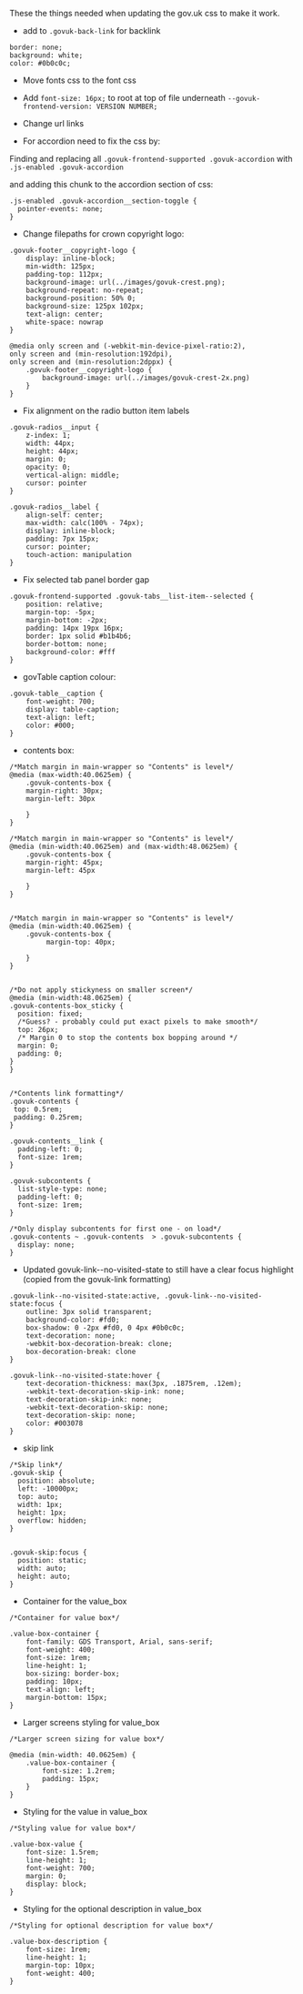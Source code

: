 These the things needed when updating the gov.uk css to make it work.

* add to `.govuk-back-link` for backlink
```
border: none;
background: white;
color: #0b0c0c;
```

* Move fonts css to the font css

* Add `font-size: 16px;` to root at top of file underneath `--govuk-frontend-version: VERSION NUMBER;`


* Change url links

* For accordion need to fix the css by:

 Finding and replacing all `.govuk-frontend-supported .govuk-accordion` with `.js-enabled .govuk-accordion`
 
 and adding this chunk to the accordion section of css:
 
```
.js-enabled .govuk-accordion__section-toggle {
  pointer-events: none;
}
```

* Change filepaths for crown copyright logo:
```
.govuk-footer__copyright-logo {
    display: inline-block;
    min-width: 125px;
    padding-top: 112px;
    background-image: url(../images/govuk-crest.png);
    background-repeat: no-repeat;
    background-position: 50% 0;
    background-size: 125px 102px;
    text-align: center;
    white-space: nowrap
}

@media only screen and (-webkit-min-device-pixel-ratio:2),
only screen and (min-resolution:192dpi),
only screen and (min-resolution:2dppx) {
    .govuk-footer__copyright-logo {
        background-image: url(../images/govuk-crest-2x.png)
    }
}
```

* Fix alignment on the radio button item labels
```
.govuk-radios__input {
    z-index: 1;
    width: 44px;
    height: 44px;
    margin: 0;
    opacity: 0;
    vertical-align: middle;
    cursor: pointer
}

.govuk-radios__label {
    align-self: center;
    max-width: calc(100% - 74px);
    display: inline-block;
    padding: 7px 15px;
    cursor: pointer;
    touch-action: manipulation
}
```

* Fix selected tab panel border gap
```
.govuk-frontend-supported .govuk-tabs__list-item--selected {
    position: relative;
    margin-top: -5px;
    margin-bottom: -2px;
    padding: 14px 19px 16px;
    border: 1px solid #b1b4b6;
    border-bottom: none;
    background-color: #fff
}
```

* govTable caption colour:

```
.govuk-table__caption {
    font-weight: 700;
    display: table-caption;
    text-align: left;
    color: #000;
}
```

* contents box:

```
/*Match margin in main-wrapper so "Contents" is level*/
@media (max-width:40.0625em) {
    .govuk-contents-box {
    margin-right: 30px;
    margin-left: 30px

    }
}

/*Match margin in main-wrapper so "Contents" is level*/
@media (min-width:40.0625em) and (max-width:48.0625em) {
    .govuk-contents-box {
    margin-right: 45px;
    margin-left: 45px

    }
}


/*Match margin in main-wrapper so "Contents" is level*/
@media (min-width:40.0625em) {
    .govuk-contents-box {
         margin-top: 40px;

    }
}


/*Do not apply stickyness on smaller screen*/
@media (min-width:48.0625em) {
.govuk-contents-box_sticky {
  position: fixed;
  /*Guess? - probably could put exact pixels to make smooth*/
  top: 26px;
  /* Margin 0 to stop the contents box bopping around */
  margin: 0;
  padding: 0;
}
}


/*Contents link formatting*/
.govuk-contents {
 top: 0.5rem;
 padding: 0.25rem;
}

.govuk-contents__link {
  padding-left: 0;
  font-size: 1rem;
}

.govuk-subcontents {
  list-style-type: none;
  padding-left: 0;
  font-size: 1rem;
}

/*Only display subcontents for first one - on load*/
.govuk-contents ~ .govuk-contents  > .govuk-subcontents {
  display: none;
}
```

* Updated govuk-link--no-visited-state to still have a clear focus highlight (copied from the govuk-link formatting)

```
.govuk-link--no-visited-state:active, .govuk-link--no-visited-state:focus {
    outline: 3px solid transparent;
    background-color: #fd0;
    box-shadow: 0 -2px #fd0, 0 4px #0b0c0c;
    text-decoration: none;
    -webkit-box-decoration-break: clone;
    box-decoration-break: clone
}

.govuk-link--no-visited-state:hover {
    text-decoration-thickness: max(3px, .1875rem, .12em);
    -webkit-text-decoration-skip-ink: none;
    text-decoration-skip-ink: none;
    -webkit-text-decoration-skip: none;
    text-decoration-skip: none;
    color: #003078
}
```

* skip link
```
/*Skip link*/
.govuk-skip {
  position: absolute;
  left: -10000px;
  top: auto;
  width: 1px;
  height: 1px;
  overflow: hidden;
}


.govuk-skip:focus {
  position: static;
  width: auto;
  height: auto;
}
```

* Container for the value_box
```
/*Container for value box*/

.value-box-container {
    font-family: GDS Transport, Arial, sans-serif;
    font-weight: 400;
    font-size: 1rem;
    line-height: 1;
    box-sizing: border-box;
    padding: 10px;
    text-align: left;
    margin-bottom: 15px;
}
```

* Larger screens styling for value_box
```
/*Larger screen sizing for value box*/

@media (min-width: 40.0625em) {
    .value-box-container {
        font-size: 1.2rem;
        padding: 15px;
    }
}
```

* Styling for the value in value_box
```
/*Styling value for value box*/

.value-box-value {
    font-size: 1.5rem;
    line-height: 1;
    font-weight: 700;
    margin: 0;
    display: block;
}
```

* Styling for the optional description in value_box
```
/*Styling for optional description for value box*/

.value-box-description {
    font-size: 1rem;
    line-height: 1;
    margin-top: 10px;
    font-weight: 400;
}
```
